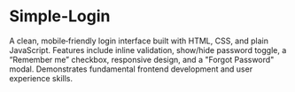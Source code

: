 # Simple-Login

A clean, mobile‑friendly login interface built with HTML, CSS, and plain JavaScript. Features include inline validation, show/hide password toggle, a “Remember me” checkbox, responsive design, and a "Forgot Password" modal. Demonstrates fundamental frontend development and user experience skills.
